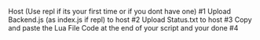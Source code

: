Host (Use repl if its your first time or if you dont have one) #1
Upload Backend.js (as index.js if repl) to host #2
Upload Status.txt to host #3
Copy and paste the Lua File Code at the end of your script and your done #4
